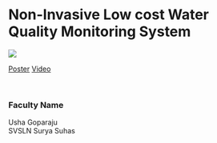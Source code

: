 # Non-Invasive Low cost Water Quality Monitoring System

![](https://i.imgur.com/tWr8OZs.png)

[Poster](04.%20Non-Invasive%20Low%20cost%20Water%20Quality%20Monitoring%20System.pdf)
[Video](https://youtu.be/ZwzDu9mwGfM)

<br>


### Faculty Name

Usha Goparaju<br>
SVSLN Surya Suhas
